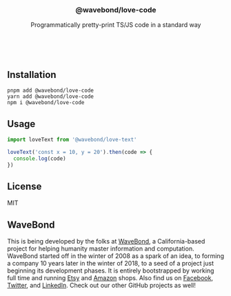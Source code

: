 <br/>
<br/>
<br/>
<br/>
<br/>
<br/>
<br/>

<h3 align='center'>@wavebond/love-code</h3>
<p align='center'>
  Programmatically pretty-print TS/JS code in a standard way
</p>

<br/>
<br/>
<br/>

## Installation

```
pnpm add @wavebond/love-code
yarn add @wavebond/love-code
npm i @wavebond/love-code
```

## Usage

```ts
import loveText from '@wavebond/love-text'

loveText('const x = 10, y = 20').then(code => {
  console.log(code)
})
```

## License

MIT

## WaveBond

This is being developed by the folks at [WaveBond](https://wave.bond), a
California-based project for helping humanity master information and
computation. WaveBond started off in the winter of 2008 as a spark of an
idea, to forming a company 10 years later in the winter of 2018, to a
seed of a project just beginning its development phases. It is entirely
bootstrapped by working full time and running
[Etsy](https://etsy.com/shop/wavebond) and
[Amazon](https://www.amazon.com/s?rh=p_27%3AMount+Build) shops. Also
find us on [Facebook](https://www.facebook.com/wavebond),
[Twitter](https://twitter.com/wavebond), and
[LinkedIn](https://www.linkedin.com/company/wavebond). Check out our
other GitHub projects as well!
